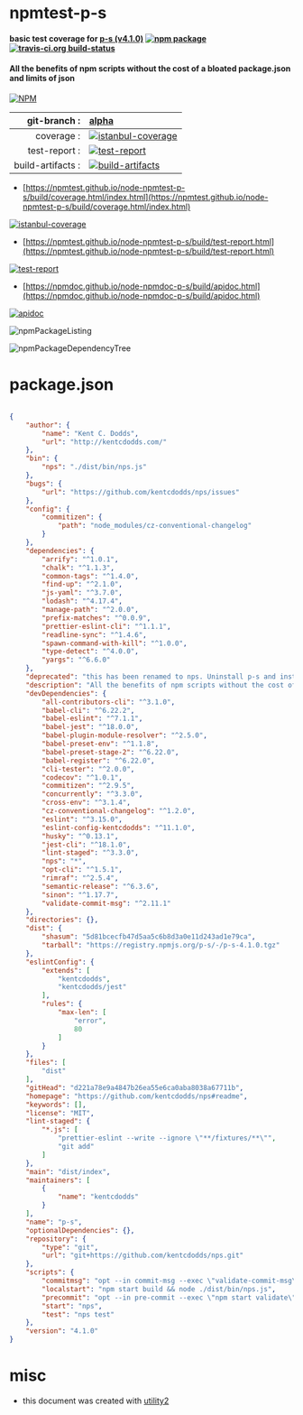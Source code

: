 # npmtest-p-s

#### basic test coverage for  [p-s (v4.1.0)](https://github.com/kentcdodds/nps#readme)  [![npm package](https://img.shields.io/npm/v/npmtest-p-s.svg?style=flat-square)](https://www.npmjs.org/package/npmtest-p-s) [![travis-ci.org build-status](https://api.travis-ci.org/npmtest/node-npmtest-p-s.svg)](https://travis-ci.org/npmtest/node-npmtest-p-s)

#### All the benefits of npm scripts without the cost of a bloated package.json and limits of json

[![NPM](https://nodei.co/npm/p-s.png?downloads=true&downloadRank=true&stars=true)](https://www.npmjs.com/package/p-s)

| git-branch : | [alpha](https://github.com/npmtest/node-npmtest-p-s/tree/alpha)|
|--:|:--|
| coverage : | [![istanbul-coverage](https://npmtest.github.io/node-npmtest-p-s/build/coverage.badge.svg)](https://npmtest.github.io/node-npmtest-p-s/build/coverage.html/index.html)|
| test-report : | [![test-report](https://npmtest.github.io/node-npmtest-p-s/build/test-report.badge.svg)](https://npmtest.github.io/node-npmtest-p-s/build/test-report.html)|
| build-artifacts : | [![build-artifacts](https://npmtest.github.io/node-npmtest-p-s/glyphicons_144_folder_open.png)](https://github.com/npmtest/node-npmtest-p-s/tree/gh-pages/build)|

- [https://npmtest.github.io/node-npmtest-p-s/build/coverage.html/index.html](https://npmtest.github.io/node-npmtest-p-s/build/coverage.html/index.html)

[![istanbul-coverage](https://npmtest.github.io/node-npmtest-p-s/build/screenCapture.buildCi.browser.%252Ftmp%252Fbuild%252Fcoverage.lib.html.png)](https://npmtest.github.io/node-npmtest-p-s/build/coverage.html/index.html)

- [https://npmtest.github.io/node-npmtest-p-s/build/test-report.html](https://npmtest.github.io/node-npmtest-p-s/build/test-report.html)

[![test-report](https://npmtest.github.io/node-npmtest-p-s/build/screenCapture.buildCi.browser.%252Ftmp%252Fbuild%252Ftest-report.html.png)](https://npmtest.github.io/node-npmtest-p-s/build/test-report.html)

- [https://npmdoc.github.io/node-npmdoc-p-s/build/apidoc.html](https://npmdoc.github.io/node-npmdoc-p-s/build/apidoc.html)

[![apidoc](https://npmdoc.github.io/node-npmdoc-p-s/build/screenCapture.buildCi.browser.%252Ftmp%252Fbuild%252Fapidoc.html.png)](https://npmdoc.github.io/node-npmdoc-p-s/build/apidoc.html)

![npmPackageListing](https://npmtest.github.io/node-npmtest-p-s/build/screenCapture.npmPackageListing.svg)

![npmPackageDependencyTree](https://npmtest.github.io/node-npmtest-p-s/build/screenCapture.npmPackageDependencyTree.svg)



# package.json

```json

{
    "author": {
        "name": "Kent C. Dodds",
        "url": "http://kentcdodds.com/"
    },
    "bin": {
        "nps": "./dist/bin/nps.js"
    },
    "bugs": {
        "url": "https://github.com/kentcdodds/nps/issues"
    },
    "config": {
        "commitizen": {
            "path": "node_modules/cz-conventional-changelog"
        }
    },
    "dependencies": {
        "arrify": "^1.0.1",
        "chalk": "^1.1.3",
        "common-tags": "^1.4.0",
        "find-up": "^2.1.0",
        "js-yaml": "^3.7.0",
        "lodash": "^4.17.4",
        "manage-path": "^2.0.0",
        "prefix-matches": "^0.0.9",
        "prettier-eslint-cli": "^1.1.1",
        "readline-sync": "^1.4.6",
        "spawn-command-with-kill": "^1.0.0",
        "type-detect": "^4.0.0",
        "yargs": "^6.6.0"
    },
    "deprecated": "this has been renamed to nps. Uninstall p-s and install nps instead",
    "description": "All the benefits of npm scripts without the cost of a bloated package.json and limits of json",
    "devDependencies": {
        "all-contributors-cli": "^3.1.0",
        "babel-cli": "^6.22.2",
        "babel-eslint": "^7.1.1",
        "babel-jest": "^18.0.0",
        "babel-plugin-module-resolver": "^2.5.0",
        "babel-preset-env": "^1.1.8",
        "babel-preset-stage-2": "^6.22.0",
        "babel-register": "^6.22.0",
        "cli-tester": "^2.0.0",
        "codecov": "^1.0.1",
        "commitizen": "^2.9.5",
        "concurrently": "^3.3.0",
        "cross-env": "^3.1.4",
        "cz-conventional-changelog": "^1.2.0",
        "eslint": "^3.15.0",
        "eslint-config-kentcdodds": "^11.1.0",
        "husky": "^0.13.1",
        "jest-cli": "^18.1.0",
        "lint-staged": "^3.3.0",
        "nps": "*",
        "opt-cli": "^1.5.1",
        "rimraf": "^2.5.4",
        "semantic-release": "^6.3.6",
        "sinon": "^1.17.7",
        "validate-commit-msg": "^2.11.1"
    },
    "directories": {},
    "dist": {
        "shasum": "5d81bcecfb47d5aa5c6b8d3a0e11d243ad1e79ca",
        "tarball": "https://registry.npmjs.org/p-s/-/p-s-4.1.0.tgz"
    },
    "eslintConfig": {
        "extends": [
            "kentcdodds",
            "kentcdodds/jest"
        ],
        "rules": {
            "max-len": [
                "error",
                80
            ]
        }
    },
    "files": [
        "dist"
    ],
    "gitHead": "d221a78e9a4847b26ea55e6ca0aba8038a67711b",
    "homepage": "https://github.com/kentcdodds/nps#readme",
    "keywords": [],
    "license": "MIT",
    "lint-staged": {
        "*.js": [
            "prettier-eslint --write --ignore \"**/fixtures/**\"",
            "git add"
        ]
    },
    "main": "dist/index",
    "maintainers": [
        {
            "name": "kentcdodds"
        }
    ],
    "name": "p-s",
    "optionalDependencies": {},
    "repository": {
        "type": "git",
        "url": "git+https://github.com/kentcdodds/nps.git"
    },
    "scripts": {
        "commitmsg": "opt --in commit-msg --exec \"validate-commit-msg\"",
        "localstart": "npm start build && node ./dist/bin/nps.js",
        "precommit": "opt --in pre-commit --exec \"npm start validate\"",
        "start": "nps",
        "test": "nps test"
    },
    "version": "4.1.0"
}
```



# misc
- this document was created with [utility2](https://github.com/kaizhu256/node-utility2)
